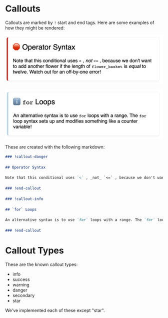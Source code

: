 # Callouts
Callouts are marked by `!` start and end tags. Here are some examples of how they might be rendered:

![Rendered danger callout the contains the title "Operator Syntax" and the text "Note that this conditional uses < , not <= , because we don't want to add another flower if the length of flower_basket is equal to twelve. Watch out for an off-by-one error!"](./callout-danger.png)

![Rendered info callout that contains the title "`for` Loops" and the text "An alternative syntax is to use for loops with a range. The for loop syntax sets up and modifies something like a counter variable!"](./callout-info.png)

These are created with the following markdown:

```md
### !callout-danger

## Operator Syntax

Note that this conditional uses `<` , _not_ `<=` , because we don't want to add another flower if the length of `flower_basket` is _equal_ to twelve. Watch out for an off-by-one error!

### !end-callout

### !callout-info

## `for` Loops

An alternative syntax is to use `for` loops with a range. The `for` loop syntax sets up and modifies something like a counter variable!

### !end-callout

```

# Callout Types
These are the known callout types:
* info
* success
* warning
* danger
* secondary
* star

We've implemented each of these except "star".